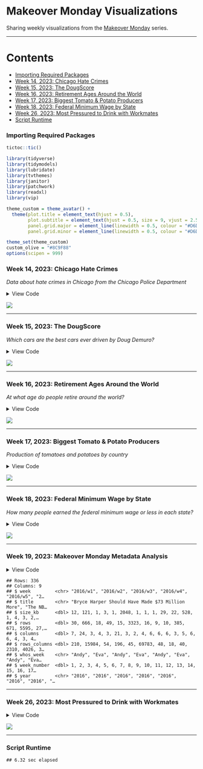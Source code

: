 Makeover Monday Visualizations
================

Sharing weekly visualizations from the [Makeover
Monday](https://data.world/makeovermonday) series.

------------------------------------------------------------------------

# Contents

- [Importing Required Packages](#importing-required-packages)
- [Week 14, 2023: Chicago Hate
  Crimes](#week-14-2023-chicago-hate-crimes)
- [Week 15, 2023: The DougScore](#week-15-2023-the-dougscore)
- [Week 16, 2023: Retirement Ages Around the
  World](#week-16-2023-retirement-ages-around-the-world)
- [Week 17, 2023: Biggest Tomato & Potato
  Producers](#week-17-2023-biggest-tomato-potato-producers)
- [Week 18, 2023: Federal Minimum Wage by
  State](#week-18-2023-federal-minimum-wage-by-state)
- [Week 26, 2023: Most Pressured to Drink with
  Workmates](#week-26-2023-most-pressured-to-drink-with-workmates)
- [Script Runtime](#script-runtime)

### Importing Required Packages

``` r
tictoc::tic()

library(tidyverse)
library(tidymodels)
library(lubridate)
library(tvthemes)
library(janitor)
library(patchwork)
library(readxl)
library(vip)

theme_custom = theme_avatar() +
  theme(plot.title = element_text(hjust = 0.5),
        plot.subtitle = element_text(hjust = 0.5, size = 9, vjust = 2.5, face = "italic"),
        panel.grid.major = element_line(linewidth = 0.5, colour = "#D6D0C4"),
        panel.grid.minor = element_line(linewidth = 0.5, colour = "#D6D0C4"))

theme_set(theme_custom)
custom_olive = "#8C9F88"
options(scipen = 999)
```

### Week 14, 2023: Chicago Hate Crimes

*Data about hate crimes in Chicago from the Chicago Police Department*

<details>
<summary>
View Code
</summary>

``` r
df = clean_names(read_excel("data/chicago_hate_crimes.xlsx"))

five_digit_dates = df |>
  filter(nchar(date) == 5) |>
  mutate(date = as.Date(as.numeric(date), origin = "1899-01-01"))

digits_21_dates = df |>
  filter(nchar(date) == 21) |>
  mutate(date = mdy(substr(date, 1, 9)))

digits_22_dates = df |>
  filter(nchar(date) == 22) |>
  mutate(date = mdy(substr(date, 1, 10)))

df2 = bind_rows(five_digit_dates, digits_21_dates, digits_22_dates)

df2 |>
  count(date) |>
  group_by(year(date)) |>
  mutate(cum_n = cumsum(n)) |>
  ungroup() |>
  mutate(date = as_date(paste0("2020-", substr(as.character(date), 6, 10))),
         `year(date)` = factor(`year(date)`)) |>
  rename(year = "year(date)") |>
  filter(year %in% 2017:2023) |>
  ggplot(aes(date, cum_n)) +
  geom_line(aes(col = year), linewidth = 2) +
  scale_x_date(date_labels = c("December", "January", "April", "July", "October")) +
  theme(legend.position = "right") +
  labs(x = NULL, y = "Cumulative Sum",
       title = "Cumulative Sum of Hate Crimes in Chicago, 2017-2023", col = "Year")
```

</details>

![](README_files/figure-gfm/unnamed-chunk-3-1.png)<!-- -->

------------------------------------------------------------------------

### Week 15, 2023: The DougScore

*Which cars are the best cars ever driven by Doug Demuro?*

<details>
<summary>
View Code
</summary>

``` r
df = clean_names(read_excel("data/doug_data.xlsx"))

makes_df = df |>
  count(make) |>
  filter(n >= 12) |>
  mutate(make_n = paste0(make, " (", n, ")"))

boxplots = df |>
  right_join(makes_df, by = "make") |>
  ggplot(aes(reorder(make_n, dougscore), dougscore)) +
  geom_boxplot(aes(fill = make_n), show.legend = F) +
  coord_flip() +
  scale_fill_manual(values = c("#002420", "#EB0D3F", "#1B5FAA", "#009ADA",
                               "#A87A25", "#972626", "#00A551", "#004377",
                               "#CC0000", "#F7DE9F", "#DFE1E0", "#FF8000",
                               "#565F64", "#B12B28", "#004489", "#F5313E")) +
  labs(x = NULL, y = "DougScore", title = "Boxplots of DougScores by Vehicle Make",
       subtitle = "Only Vehicles with 12+ Observations Included") +
  theme(plot.subtitle = element_text(hjust = 0.5, size = 9, face = "italic", vjust = 2))

df = df |>
  select(year, styling, acceleration, handling, fun_factor,
         cool_factor, features, comfort, quality, practicality, value, dougscore)

# cars_split = initial_split(df, strata = dougscore)
# cars_train = training(cars_split)
# cars_test = testing(cars_split)
cars_rec = recipe(dougscore ~ ., data = df)
# cars_prep = prep(cars_rec)
# juiced = juice(cars_prep)

# these hyperparameters were obtained from tuning
tune_spec = rand_forest(trees = 153, mtry = 7, min_n = 2) |>
  set_mode("regression") |>
  set_engine("ranger")

tune_wf = workflow() |>
  add_recipe(cars_rec) |>
  add_model(tune_spec)

# cars_folds = vfold_cv(cars_train, v = 5)
# doParallel::registerDoParallel()
# tune_res = tune_grid(tune_wf, resamples = cars_folds, grid = 25)
# best_rmse = select_best(tune_res, "rmse")
# final_rf = finalize_model(tune_spec, best_rmse)

vip_plot = tune_spec |>
  set_engine("ranger", importance = "permutation") |>
  fit(dougscore ~ ., data = df) |>
  vip(geom = "point") +
  labs(title = "Variable Importance for Predicting DougScore")

boxplots / vip_plot
```

</details>

![](README_files/figure-gfm/unnamed-chunk-5-1.png)<!-- -->

------------------------------------------------------------------------

### Week 16, 2023: Retirement Ages Around the World

*At what age do people retire around the world?*

<details>
<summary>
View Code
</summary>

``` r
df = clean_names(read_excel("data/market_exit_age.xlsx")) |>
  mutate(country = ifelse(country == "China (People's Republic of)", "China", country))

top_countries = df |>
  group_by(country, gender) |>
  summarise(age = round(mean(average_age), 3),
            .groups = "drop") |>
  pivot_wider(id_cols = country, names_from = "gender", values_from = "age") |>
  mutate(diff = men - women) |>
  filter(country != "European Union (27 countries)") |>
  slice_max(diff, n = 10) |>
  pull(country)

bottom_countries = df |>
  group_by(country, gender) |>
  summarise(age = round(mean(average_age), 3),
            .groups = "drop") |>
  pivot_wider(id_cols = country, names_from = "gender", values_from = "age") |>
  mutate(diff = men - women) |>
  filter(country != "European Union (27 countries)") |>
  slice_min(diff, n = 10) |>
  pull(country)

df |>
  group_by(country, gender) |>
  summarise(age = round(mean(average_age), 3),
            .groups = "drop") |>
  pivot_wider(id_cols = country, names_from = "gender", values_from = "age") |>
  mutate(diff = men - women) |>
  filter(country %in% c(top_countries, bottom_countries)) |>
  mutate(pos_lab = ifelse(diff > 0, round(diff, 3), ""),
         neg_lab = ifelse(diff < 0, round(diff, 3), "")) |>
  ggplot(aes(reorder(country, diff), diff)) +
  geom_col(aes(fill = diff), show.legend = F) +
  geom_text(aes(label = pos_lab), size = 3, hjust = -0.25) +
  geom_text(aes(label = neg_lab), size = 3, hjust = 1.25) +
  annotate("text", x = 10, y = 9.5, label = "Dashed line indicates break between top/bottom ten", size = 3, alpha = 0.5) +
  coord_flip(ylim = c(-1, 12)) +
  scale_fill_gradient(low = "#AC92B7", high = "#5A8555") +
  geom_vline(xintercept = 10.5, linetype = "dashed", alpha = 0.5) +
  labs(x = NULL, y = "Difference in Retirement Age (Men - Women)",
       title = "Differences in Retirement Ages by Gender",
       subtitle = "Only countries with ten largest or smallest differences included") +
  theme(axis.text.x = element_blank())
```

</details>

![](README_files/figure-gfm/unnamed-chunk-7-1.png)<!-- -->

------------------------------------------------------------------------

### Week 17, 2023: Biggest Tomato & Potato Producers

*Production of tomatoes and potatoes by country*

<details>
<summary>
View Code
</summary>

``` r
df = clean_names(read_csv("data/tomato_production.csv", col_types = cols()))

df |>
  group_by(item, year, element) |>
  summarise(value = sum(value),
            .groups = "drop") |>
  ggplot(aes(year, value)) +
  geom_line(aes(col = element), linewidth = 2) +
  facet_wrap(vars(item), strip.position = "bottom", nrow = 2) +
  labs(x = NULL, y = "Value", col = NULL,
       title =  "Production of Potatoes and Tomatoes, 1961 to 2021",
       subtitle = "While area harvested has stayed roughly the same, production has increased over time") +
  theme(legend.position = "right") +
  scale_y_continuous(labels = comma) +
  scale_color_manual(values = c("springgreen4", "lightgoldenrod3", "plum3"))
```

</details>

![](README_files/figure-gfm/unnamed-chunk-9-1.png)<!-- -->

------------------------------------------------------------------------

### Week 18, 2023: Federal Minimum Wage by State

*How many people earned the federal minimum wage or less in each state?*

<details>
<summary>
View Code
</summary>

``` r
df2015 = read_excel("data/min_wage_state.xlsx", sheet = 7) |> mutate(year = 2015)
df2016 = read_excel("data/min_wage_state.xlsx", sheet = 6) |> mutate(year = 2016)
df2017 = read_excel("data/min_wage_state.xlsx", sheet = 5) |> mutate(year = 2017)
df2018 = read_excel("data/min_wage_state.xlsx", sheet = 4) |> mutate(year = 2018)
df2019 = read_excel("data/min_wage_state.xlsx", sheet = 3) |> mutate(year = 2019)
df2020 = read_excel("data/min_wage_state.xlsx", sheet = 2) |> mutate(year = 2020)
df2021 = read_excel("data/min_wage_state.xlsx", sheet = 1) |> mutate(year = 2021)
df = clean_names(bind_rows(df2021, df2020, df2019, df2018, df2017, df2016, df2015))

df |>
  group_by(year) |>
  summarise(mean_total = round(mean(total), 2),
            mean_at = round(mean(at_minimum_wage), 2),
            mean_below = round(mean(below_minimum_wage), 2)) |>
  pivot_longer(!year, names_to = "metric", values_to = "value") |>
  mutate(metric = case_when(metric == "mean_total" ~ "Total",
                            metric == "mean_at" ~ "At Minimum Wage",
                            metric == "mean_below" ~ "Below Minimum Wage"),
         metric = factor(metric, levels = c("Total", "At Minimum Wage", "Below Minimum Wage"))) |>
  ggplot(aes(year, value)) +
  geom_point(aes(col = metric), size = 3) +
  geom_line(aes(col = metric), linewidth = 2) +
  scale_x_continuous(labels = 2015:2021, breaks = 2015:2021) +
  scale_y_continuous(labels = paste0(seq(0, by = 0.5, to = 3), "%"), breaks = seq(0, by = 0.5, to = 3)) +
  scale_color_manual(values = c("#D4B8E3", "#A1B8DE", "#8DAD91")) +
  labs(x = NULL, y = "Percent of Population", col = NULL,
       title = "Percent of Population at or Below Minimum Wage, 2015 to 2021") +
  theme(legend.position = "bottom")
```

</details>

![](README_files/figure-gfm/unnamed-chunk-11-1.png)<!-- -->

------------------------------------------------------------------------

### Week 19, 2023: Makeover Monday Metadata Analysis

<details>
<summary>
View Code
</summary>

``` r
df = clean_names(read_excel("data/mm_metadata.xlsx"))
glimpse(df)
```

</details>

    ## Rows: 336
    ## Columns: 9
    ## $ week         <chr> "2016/w1", "2016/w2", "2016/w3", "2016/w4", "2016/w5", "2…
    ## $ title        <chr> "Bryce Harper Should Have Made $73 Million More", "The NB…
    ## $ size_kb      <dbl> 12, 121, 1, 3, 1, 2048, 1, 1, 1, 29, 22, 528, 1, 4, 3, 2,…
    ## $ rows         <dbl> 30, 666, 18, 49, 15, 3323, 16, 9, 10, 385, 671, 5595, 27,…
    ## $ columns      <dbl> 7, 24, 3, 4, 3, 21, 3, 2, 4, 6, 6, 6, 3, 5, 6, 6, 4, 3, 4…
    ## $ rows_columns <dbl> 210, 15984, 54, 196, 45, 69783, 48, 18, 40, 2310, 4026, 3…
    ## $ whos_week    <chr> "Andy", "Eva", "Andy", "Eva", "Andy", "Eva", "Andy", "Eva…
    ## $ week_number  <dbl> 1, 2, 3, 4, 5, 6, 7, 8, 9, 10, 11, 12, 13, 14, 15, 16, 17…
    ## $ year         <chr> "2016", "2016", "2016", "2016", "2016", "2016", "2016", "…

------------------------------------------------------------------------

### Week 26, 2023: Most Pressured to Drink with Workmates

<details>
<summary>
View Code
</summary>

``` r
df = read_excel("data/pressure_drink.xlsx")

df |>
  magrittr::set_colnames(c("rank", "profession", "pct_pressured")) |>
  ggplot(aes(reorder(profession, pct_pressured), pct_pressured)) +
  geom_col(aes(fill = pct_pressured), show.legend = F) +
  geom_text(aes(label = paste0(pct_pressured * 100, "%")), hjust = -0.25) +
  paletteer::scale_fill_paletteer_c("scico::tokyo") +
  coord_flip(ylim = c(0, 0.9)) +
  labs(x = NULL, y = "Percent of Workers Feeling Pressured to Drink with Coworkers",
       title = "Pressure to Drink with Coworkers by Profession in the UK") +
  theme(axis.text.x = element_blank())
```

</details>

![](README_files/figure-gfm/unnamed-chunk-15-1.png)<!-- -->

------------------------------------------------------------------------

### Script Runtime

    ## 6.32 sec elapsed
